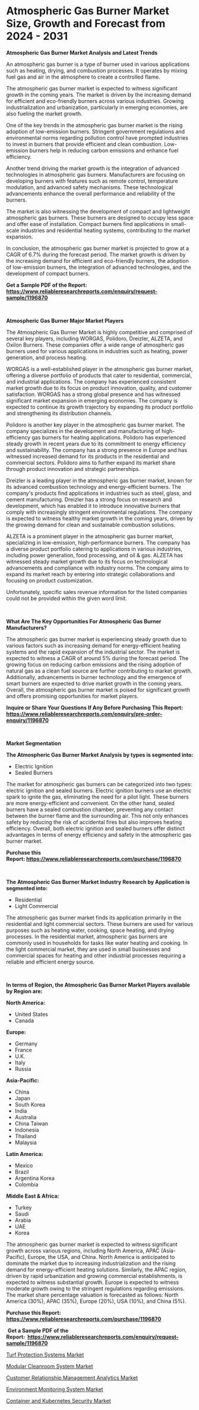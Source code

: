 <p><h1>Atmospheric Gas Burner Market Size, Growth and Forecast from 2024 - 2031</h1></p><p><strong>Atmospheric Gas Burner Market Analysis and Latest Trends</strong></p>
<p><p>An atmospheric gas burner is a type of burner used in various applications such as heating, drying, and combustion processes. It operates by mixing fuel gas and air in the atmosphere to create a controlled flame.</p><p>The atmospheric gas burner market is expected to witness significant growth in the coming years. The market is driven by the increasing demand for efficient and eco-friendly burners across various industries. Growing industrialization and urbanization, particularly in emerging economies, are also fueling the market growth.</p><p>One of the key trends in the atmospheric gas burner market is the rising adoption of low-emission burners. Stringent government regulations and environmental norms regarding pollution control have prompted industries to invest in burners that provide efficient and clean combustion. Low-emission burners help in reducing carbon emissions and enhance fuel efficiency.</p><p>Another trend driving the market growth is the integration of advanced technologies in atmospheric gas burners. Manufacturers are focusing on developing burners with features such as remote control, temperature modulation, and advanced safety mechanisms. These technological advancements enhance the overall performance and reliability of the burners.</p><p>The market is also witnessing the development of compact and lightweight atmospheric gas burners. These burners are designed to occupy less space and offer ease of installation. Compact burners find applications in small-scale industries and residential heating systems, contributing to the market expansion.</p><p>In conclusion, the atmospheric gas burner market is projected to grow at a CAGR of 6.7% during the forecast period. The market growth is driven by the increasing demand for efficient and eco-friendly burners, the adoption of low-emission burners, the integration of advanced technologies, and the development of compact burners.</p></p>
<p><strong>Get a Sample PDF of the Report:&nbsp; <a href="https://www.reliableresearchreports.com/enquiry/request-sample/1196870">https://www.reliableresearchreports.com/enquiry/request-sample/1196870</a></strong></p>
<p>&nbsp;</p>
<p><strong>Atmospheric Gas Burner Major Market Players</strong></p>
<p><p>The Atmospheric Gas Burner Market is highly competitive and comprised of several key players, including WORGAS, Polidoro, Dreizler, ALZETA, and Oxilon Burners. These companies offer a wide range of atmospheric gas burners used for various applications in industries such as heating, power generation, and process heating.</p><p>WORGAS is a well-established player in the atmospheric gas burner market, offering a diverse portfolio of products that cater to residential, commercial, and industrial applications. The company has experienced consistent market growth due to its focus on product innovation, quality, and customer satisfaction. WORGAS has a strong global presence and has witnessed significant market expansion in emerging economies. The company is expected to continue its growth trajectory by expanding its product portfolio and strengthening its distribution channels.</p><p>Polidoro is another key player in the atmospheric gas burner market. The company specializes in the development and manufacturing of high-efficiency gas burners for heating applications. Polidoro has experienced steady growth in recent years due to its commitment to energy efficiency and sustainability. The company has a strong presence in Europe and has witnessed increased demand for its products in the residential and commercial sectors. Polidoro aims to further expand its market share through product innovation and strategic partnerships.</p><p>Dreizler is a leading player in the atmospheric gas burner market, known for its advanced combustion technology and energy-efficient burners. The company's products find applications in industries such as steel, glass, and cement manufacturing. Dreizler has a strong focus on research and development, which has enabled it to introduce innovative burners that comply with increasingly stringent environmental regulations. The company is expected to witness healthy market growth in the coming years, driven by the growing demand for clean and sustainable combustion solutions.</p><p>ALZETA is a prominent player in the atmospheric gas burner market, specializing in low-emission, high-performance burners. The company has a diverse product portfolio catering to applications in various industries, including power generation, food processing, and oil & gas. ALZETA has witnessed steady market growth due to its focus on technological advancements and compliance with industry norms. The company aims to expand its market reach by entering into strategic collaborations and focusing on product customization.</p><p>Unfortunately, specific sales revenue information for the listed companies could not be provided within the given word limit.</p></p>
<p>&nbsp;</p>
<p><strong>What Are The Key Opportunities For Atmospheric Gas Burner Manufacturers?</strong></p>
<p><p>The atmospheric gas burner market is experiencing steady growth due to various factors such as increasing demand for energy-efficient heating systems and the rapid expansion of the industrial sector. The market is expected to witness a CAGR of around 5% during the forecast period. The growing focus on reducing carbon emissions and the rising adoption of natural gas as a clean fuel source are further contributing to market growth. Additionally, advancements in burner technology and the emergence of smart burners are expected to drive market growth in the coming years. Overall, the atmospheric gas burner market is poised for significant growth and offers promising opportunities for market players.</p></p>
<p><strong>Inquire or Share Your Questions If Any Before Purchasing This Report: <a href="https://www.reliableresearchreports.com/enquiry/pre-order-enquiry/1196870">https://www.reliableresearchreports.com/enquiry/pre-order-enquiry/1196870</a></strong></p>
<p>&nbsp;</p>
<p><strong>Market Segmentation</strong></p>
<p><strong>The Atmospheric Gas Burner Market Analysis by types is segmented into:</strong></p>
<p><ul><li>Electric Ignition</li><li>Sealed Burners</li></ul></p>
<p><p>The market for atmospheric gas burners can be categorized into two types: electric ignition and sealed burners. Electric ignition burners use an electric spark to ignite the gas, eliminating the need for a pilot light. These burners are more energy-efficient and convenient. On the other hand, sealed burners have a sealed combustion chamber, preventing any contact between the burner flame and the surrounding air. This not only enhances safety by reducing the risk of accidental fires but also improves heating efficiency. Overall, both electric ignition and sealed burners offer distinct advantages in terms of energy efficiency and safety in the atmospheric gas burner market.</p></p>
<p><strong>Purchase this Report:&nbsp;<a href="https://www.reliableresearchreports.com/purchase/1196870">https://www.reliableresearchreports.com/purchase/1196870</a></strong></p>
<p>&nbsp;</p>
<p><strong>The Atmospheric Gas Burner Market Industry Research by Application is segmented into:</strong></p>
<p><ul><li>Residential</li><li>Light Commercial</li></ul></p>
<p><p>The atmospheric gas burner market finds its application primarily in the residential and light commercial sectors. These burners are used for various purposes such as heating water, cooking, space heating, and drying processes. In the residential market, atmospheric gas burners are commonly used in households for tasks like water heating and cooking. In the light commercial market, they are used in small businesses and commercial spaces for heating and other industrial processes requiring a reliable and efficient energy source.</p></p>
<p>&nbsp;</p>
<p><strong>In terms of Region, the Atmospheric Gas Burner Market Players available by Region are:</strong></p>
<p>
    <p> <strong> North America: </strong>
        <ul>
            <li>United States</li>
            <li>Canada</li>
        </ul>
        </p> 
    <p> <strong> Europe: </strong>
        <ul>
            <li>Germany</li>
            <li>France</li>
            <li>U.K.</li>
            <li>Italy</li>
            <li>Russia</li>
        </ul>
        </p> 
    <p> <strong> Asia-Pacific: </strong>
        <ul>
            <li>China</li>
            <li>Japan</li>
            <li>South Korea</li>
            <li>India</li>
            <li>Australia</li>
            <li>China Taiwan</li>
            <li>Indonesia</li>
            <li>Thailand</li>
            <li>Malaysia</li>
        </ul>
        </p> 
    <p> <strong> Latin America: </strong>
        <ul>
            <li>Mexico</li>
            <li>Brazil</li>
            <li>Argentina Korea</li>
            <li>Colombia</li>
        </ul>
        </p> 
    <p> <strong> Middle East & Africa: </strong>
        <ul>
            <li>Turkey</li>
            <li>Saudi</li>
            <li>Arabia</li>
            <li>UAE</li>
            <li>Korea</li>
        </ul>
    </p>
    </p>
<p><p>The atmospheric gas burner market is expected to witness significant growth across various regions, including North America, APAC (Asia-Pacific), Europe, the USA, and China. North America is anticipated to dominate the market due to increasing industrialization and the rising demand for energy-efficient heating solutions. Similarly, the APAC region, driven by rapid urbanization and growing commercial establishments, is expected to witness substantial growth. Europe is expected to witness moderate growth owing to the stringent regulations regarding emissions. The market share percentage valuation is forecasted as follows: North America (30%), APAC (35%), Europe (20%), USA (10%), and China (5%).</p></p>
<p><strong>Purchase this Report: <a href="https://www.reliableresearchreports.com/purchase/1196870">https://www.reliableresearchreports.com/purchase/1196870</a></strong></p>
<p>&nbsp;<strong>Get a Sample PDF of the Report:&nbsp;&nbsp;<a href="https://www.reliableresearchreports.com/enquiry/request-sample/1196870">https://www.reliableresearchreports.com/enquiry/request-sample/1196870</a></strong></p>
<p><strong></strong></p>
<p><p><a href="https://medium.com/@joanacasper19/turf-protection-systems-market-outlook-industry-overview-and-forecast-2023-to-2030-d7a173b4467e">Turf Protection Systems Market</a></p><p><a href="https://medium.com/@joanacasper19/modular-cleanroom-system-market-insights-into-market-cagr-market-trends-and-growth-strategies-3c334b22e21e">Modular Cleanroom System Market</a></p><p><a href="https://medium.com/@joanacasper19/customer-relationship-management-analytics-market-share-evolution-and-market-growth-trends-2023-6886a4a381c0">Customer Relationship Management Analytics Market</a></p><p><a href="https://medium.com/@joanacasper19/environment-monitoring-system-market-outlook-industry-overview-and-forecast-2023-to-2030-0b6537c99662">Environment Monitoring System Market</a></p><p><a href="https://medium.com/@joanacasper19/container-and-kubernetes-security-nbsp-market-focuses-on-market-share-size-and-projected-forecast-66a9b73b8dba">Container and Kubernetes Security Market</a></p></p>
